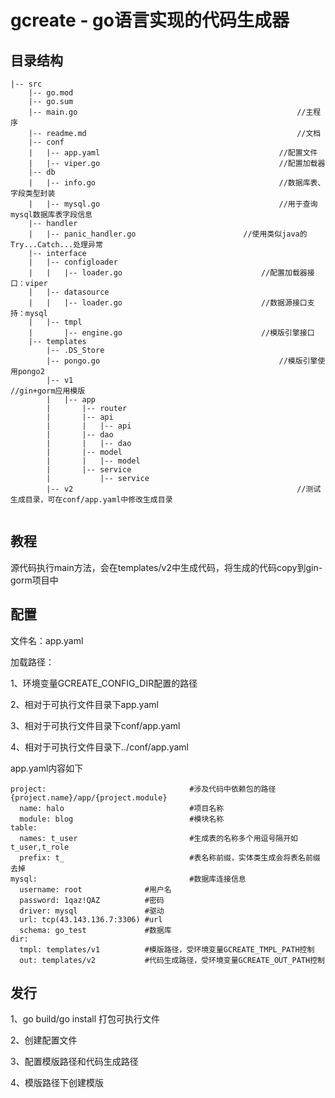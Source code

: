 # gcreate - go语言实现的代码生成器

## 目录结构

```
|-- src
    |-- go.mod
    |-- go.sum
    |-- main.go													//主程序
    |-- readme.md												//文档
    |-- conf
    |   |-- app.yaml										//配置文件
    |   |-- viper.go										//配置加载器
    |-- db
    |   |-- info.go											//数据库表、字段类型封装
    |   |-- mysql.go										//用于查询mysql数据库表字段信息
    |-- handler
    |   |-- panic_handler.go						//使用类似java的Try...Catch...处理异常
    |-- interface
    |   |-- configloader
    |   |   |-- loader.go								//配置加载器接口：viper
    |   |-- datasource
    |   |   |-- loader.go								//数据源接口支持：mysql
    |   |-- tmpl
    |       |-- engine.go								//模版引擎接口
    |-- templates
        |-- .DS_Store
        |-- pongo.go										//模版引擎使用pongo2
        |-- v1													//gin+gorm应用模版
        |   |-- app
        |       |-- router
        |       |-- api
        |       |   |-- api
        |       |-- dao
        |       |   |-- dao
        |       |-- model
        |       |   |-- model
        |       |-- service
        |           |-- service
        |-- v2													//测试生成目录，可在conf/app.yaml中修改生成目录
     
```

## 教程

源代码执行main方法，会在templates/v2中生成代码，将生成的代码copy到gin-gorm项目中

## 配置

文件名：app.yaml

加载路径：

1、环境变量GCREATE_CONFIG_DIR配置的路径

2、相对于可执行文件目录下app.yaml

3、相对于可执行文件目录下conf/app.yaml

4、相对于可执行文件目录下../conf/app.yaml

app.yaml内容如下

```
project:            					#涉及代码中依赖包的路径{project.name}/app/{project.module}
  name: halo        					#项目名称
  module: blog      					#模块名称        
table:
  names: t_user     					#生成表的名称多个用逗号隔开如t_user,t_role
  prefix: t_        					#表名称前缀，实体类生成会将表名前缀去掉
mysql:              					#数据库连接信息
  username: root              #用户名
  password: 1qaz!QAZ          #密码
  driver: mysql               #驱动
  url: tcp(43.143.136.7:3306) #url
  schema: go_test             #数据库
dir:
  tmpl: templates/v1          #模版路径，受环境变量GCREATE_TMPL_PATH控制
  out: templates/v2           #代码生成路径，受环境变量GCREATE_OUT_PATH控制
```

## 发行

1、go build/go install 打包可执行文件

2、创建配置文件

3、配置模版路径和代码生成路径

4、模版路径下创建模版